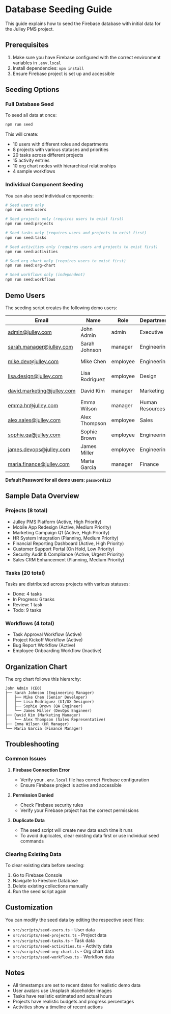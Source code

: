 # Database Seeding Guide

This guide explains how to seed the Firebase database with initial data for the Julley PMS project.

## Prerequisites

1. Make sure you have Firebase configured with the correct environment variables in `.env.local`
2. Install dependencies: `npm install`
3. Ensure Firebase project is set up and accessible

## Seeding Options

### Full Database Seed
To seed all data at once:
```bash
npm run seed
```

This will create:
- 10 users with different roles and departments
- 8 projects with various statuses and priorities
- 20 tasks across different projects
- 15 activity entries
- 10 org chart nodes with hierarchical relationships
- 4 sample workflows

### Individual Component Seeding

You can also seed individual components:

```bash
# Seed users only
npm run seed:users

# Seed projects only (requires users to exist first)
npm run seed:projects

# Seed tasks only (requires users and projects to exist first)
npm run seed:tasks

# Seed activities only (requires users and projects to exist first)
npm run seed:activities

# Seed org chart only (requires users to exist first)
npm run seed:org-chart

# Seed workflows only (independent)
npm run seed:workflows
```

## Demo Users

The seeding script creates the following demo users:

| Email | Name | Role | Department | Position |
|-------|------|------|------------|----------|
| admin@julley.com | John Admin | admin | Executive | CEO |
| sarah.manager@julley.com | Sarah Johnson | manager | Engineering | Engineering Manager |
| mike.dev@julley.com | Mike Chen | employee | Engineering | Senior Developer |
| lisa.design@julley.com | Lisa Rodriguez | employee | Design | UI/UX Designer |
| david.marketing@julley.com | David Kim | manager | Marketing | Marketing Manager |
| emma.hr@julley.com | Emma Wilson | manager | Human Resources | HR Manager |
| alex.sales@julley.com | Alex Thompson | employee | Sales | Sales Representative |
| sophie.qa@julley.com | Sophie Brown | employee | Engineering | QA Engineer |
| james.devops@julley.com | James Miller | employee | Engineering | DevOps Engineer |
| maria.finance@julley.com | Maria Garcia | manager | Finance | Finance Manager |

**Default Password for all demo users: `password123`**

## Sample Data Overview

### Projects (8 total)
- Julley PMS Platform (Active, High Priority)
- Mobile App Redesign (Active, Medium Priority)
- Marketing Campaign Q1 (Active, High Priority)
- HR System Integration (Planning, Medium Priority)
- Financial Reporting Dashboard (Active, High Priority)
- Customer Support Portal (On Hold, Low Priority)
- Security Audit & Compliance (Active, Urgent Priority)
- Sales CRM Enhancement (Planning, Medium Priority)

### Tasks (20 total)
Tasks are distributed across projects with various statuses:
- Done: 4 tasks
- In Progress: 6 tasks
- Review: 1 task
- Todo: 9 tasks

### Workflows (4 total)
- Task Approval Workflow (Active)
- Project Kickoff Workflow (Active)
- Bug Report Workflow (Active)
- Employee Onboarding Workflow (Inactive)

## Organization Chart

The org chart follows this hierarchy:
```
John Admin (CEO)
├── Sarah Johnson (Engineering Manager)
│   ├── Mike Chen (Senior Developer)
│   ├── Lisa Rodriguez (UI/UX Designer)
│   ├── Sophie Brown (QA Engineer)
│   └── James Miller (DevOps Engineer)
├── David Kim (Marketing Manager)
│   └── Alex Thompson (Sales Representative)
├── Emma Wilson (HR Manager)
└── Maria Garcia (Finance Manager)
```

## Troubleshooting

### Common Issues

1. **Firebase Connection Error**
   - Verify your `.env.local` file has correct Firebase configuration
   - Ensure Firebase project is active and accessible

2. **Permission Denied**
   - Check Firebase security rules
   - Verify your Firebase project has the correct permissions

3. **Duplicate Data**
   - The seed script will create new data each time it runs
   - To avoid duplicates, clear existing data first or use individual seed commands

### Clearing Existing Data

To clear existing data before seeding:
1. Go to Firebase Console
2. Navigate to Firestore Database
3. Delete existing collections manually
4. Run the seed script again

## Customization

You can modify the seed data by editing the respective seed files:
- `src/scripts/seed-users.ts` - User data
- `src/scripts/seed-projects.ts` - Project data
- `src/scripts/seed-tasks.ts` - Task data
- `src/scripts/seed-activities.ts` - Activity data
- `src/scripts/seed-org-chart.ts` - Org chart data
- `src/scripts/seed-workflows.ts` - Workflow data

## Notes

- All timestamps are set to recent dates for realistic demo data
- User avatars use Unsplash placeholder images
- Tasks have realistic estimated and actual hours
- Projects have realistic budgets and progress percentages
- Activities show a timeline of recent actions
